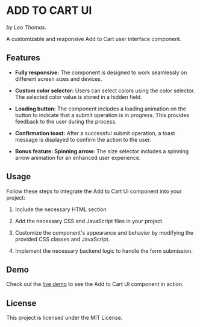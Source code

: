 # ADD TO CART UI
_by Leo Thomas._

A customizable and responsive Add to Cart user interface component.

## Features

- **Fully responsive:** The component is designed to work seamlessly on different screen sizes and devices.

- **Custom color selector:** Users can select colors using the color selector. The selected color value is stored in a hidden field.

- **Loading button:** The component includes a loading animation on the button to indicate that a submit operation is in progress. This provides feedback to the user during the process.

- **Confirmation toast:** After a successful submit operation, a toast message is displayed to confirm the action to the user.

- **Bonus feature: Spinning arrow:** The size selector includes a spinning arrow animation for an enhanced user experience.

## Usage

Follow these steps to integrate the Add to Cart UI component into your project:

1. Include the necessary HTML section

2. Add the necessary CSS and JavaScript files in your project.

3. Customize the component's appearance and behavior by modifying the provided CSS classes and JavaScript.

4. Implement the necessary backend logic to handle the form submission.

## Demo

Check out the [live demo](https://anotherleo.github.io/ldna-2023/lab--components/cart-product-ui/) to see the Add to Cart UI component in action.

## License

This project is licensed under the MIT License.
